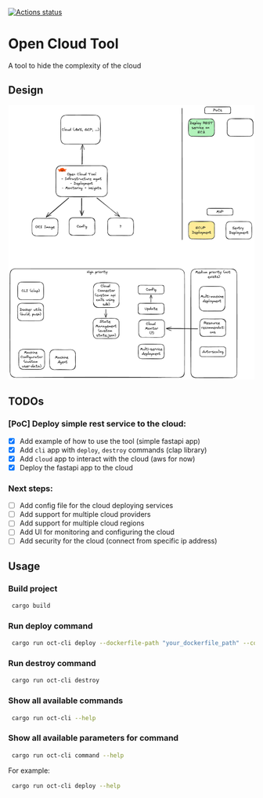 
[![Actions status](https://github.com/21inchLingcod/opencloudtool/actions/workflows/postsubmit.yml/badge.svg)](https://github.com/21inchLingcod/opencloudtool/actions)


# Open Cloud Tool

A tool to hide the complexity of the cloud

## Design

![OpenCloudTool Design](./docs/design.png)

## TODOs

### [PoC] Deploy simple rest service to the cloud:

- [x] Add example of how to use the tool (simple fastapi app)
- [x] Add `cli` app with `deploy`, `destroy` commands (clap library)
- [x] Add `cloud` app to interact with the cloud (aws for now)
- [x] Deploy the fastapi app to the cloud

### Next steps:

- [ ] Add config file for the cloud deploying services
- [ ] Add support for multiple cloud providers
- [ ] Add support for multiple cloud regions
- [ ] Add UI for monitoring and configuring the cloud
- [ ] Add security for the cloud (connect from specific ip address)

## Usage

### Build project

```bash
 cargo build
```

### Run deploy command

```bash
 cargo run oct-cli deploy --dockerfile-path "your_dockerfile_path" --context-path "your_context_path"
```

### Run destroy command

```bash
 cargo run oct-cli destroy
```

### Show all available commands

```bash
 cargo run oct-cli --help
```


### Show all available parameters for command

```bash
 cargo run oct-cli command --help
```

For example:

```bash
 cargo run oct-cli deploy --help
```
